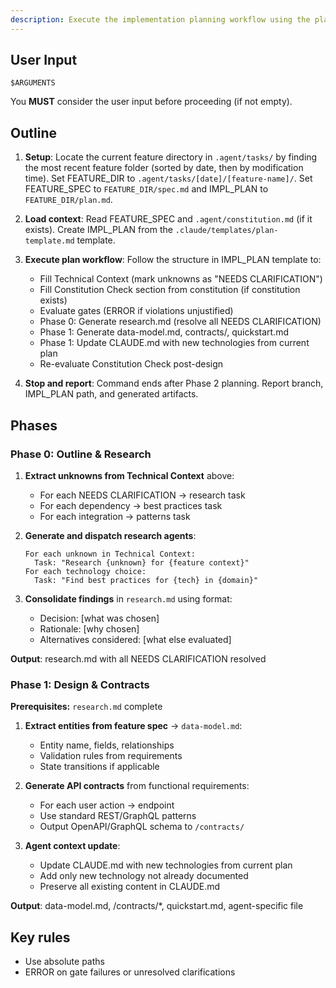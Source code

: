```yaml
---
description: Execute the implementation planning workflow using the plan template to generate design artifacts.
---
```


## User Input

```text
$ARGUMENTS
```

You **MUST** consider the user input before proceeding (if not empty).

## Outline

1. **Setup**: Locate the current feature directory in `.agent/tasks/` by finding the most recent feature folder (sorted by date, then by modification time). Set FEATURE_DIR to `.agent/tasks/[date]/[feature-name]/`. Set FEATURE_SPEC to `FEATURE_DIR/spec.md` and IMPL_PLAN to `FEATURE_DIR/plan.md`.

2. **Load context**: Read FEATURE_SPEC and `.agent/constitution.md` (if it exists). Create IMPL_PLAN from the `.claude/templates/plan-template.md` template.

3. **Execute plan workflow**: Follow the structure in IMPL_PLAN template to:
   - Fill Technical Context (mark unknowns as "NEEDS CLARIFICATION")
   - Fill Constitution Check section from constitution (if constitution exists)
   - Evaluate gates (ERROR if violations unjustified)
   - Phase 0: Generate research.md (resolve all NEEDS CLARIFICATION)
   - Phase 1: Generate data-model.md, contracts/, quickstart.md
   - Phase 1: Update CLAUDE.md with new technologies from current plan
   - Re-evaluate Constitution Check post-design

4. **Stop and report**: Command ends after Phase 2 planning. Report branch, IMPL_PLAN path, and generated artifacts.

## Phases

### Phase 0: Outline & Research

1. **Extract unknowns from Technical Context** above:
   - For each NEEDS CLARIFICATION → research task
   - For each dependency → best practices task
   - For each integration → patterns task

2. **Generate and dispatch research agents**:
   ```
   For each unknown in Technical Context:
     Task: "Research {unknown} for {feature context}"
   For each technology choice:
     Task: "Find best practices for {tech} in {domain}"
   ```

3. **Consolidate findings** in `research.md` using format:
   - Decision: [what was chosen]
   - Rationale: [why chosen]
   - Alternatives considered: [what else evaluated]

**Output**: research.md with all NEEDS CLARIFICATION resolved

### Phase 1: Design & Contracts

**Prerequisites:** `research.md` complete

1. **Extract entities from feature spec** → `data-model.md`:
   - Entity name, fields, relationships
   - Validation rules from requirements
   - State transitions if applicable

2. **Generate API contracts** from functional requirements:
   - For each user action → endpoint
   - Use standard REST/GraphQL patterns
   - Output OpenAPI/GraphQL schema to `/contracts/`

3. **Agent context update**:
   - Update CLAUDE.md with new technologies from current plan
   - Add only new technology not already documented
   - Preserve all existing content in CLAUDE.md

**Output**: data-model.md, /contracts/*, quickstart.md, agent-specific file

## Key rules

- Use absolute paths
- ERROR on gate failures or unresolved clarifications


